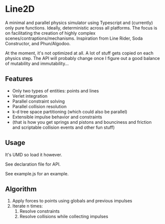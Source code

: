 Line2D
======
A minimal and parallel physics simulator using Typescript and (currently) only pure functions. Ideally, deterministic across all platforms. The focus is on facilitating the creation of highly complex scenes/contraptions/mechanisms. Inspiration from Line Rider, Soda Constructor, and Phun/Algodoo.

At the moment, it's not optimized at all. A lot of stuff gets copied on each physics step. The API will probably change once I figure out a good balance of mutability and immutability...

Features
--------
- Only two types of entities: points and lines
- Verlet integration
- Parallel constraint solving
- Parallel collision resolution
- k-d tree space partitioning (which could also be parallel)
- Extensible impulse behavior and constraints
- (that is how you get springs and pistons and bounciness and friction and scriptable collision events and other fun stuff)

Usage
-----
It's UMD so load it however.

See declaration file for API.

See example.js for an example.

Algorithm
---------

1. Apply forces to points using globals and previous impulses
2. Iterate n times:
    1. Resolve constraints
    2. Resolve collisions while collecting impulses
